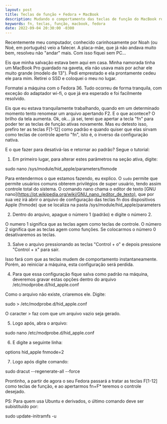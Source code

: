```yaml
---
layout: post
title: Teclas de função + Fedora + MacBook
description: Mudando o comportamento das teclas de função do MacBook rodando Fedora 36.
keywords: fn, teclas, função, macbook, fedora
date: 2022-09-04 20:30:00 -0300
---
```


Recentemente meu computador, conhecido carinhosamente por Noah (ou Noé, em português) veio a falecer. A placa-mãe, que já não andava muito bem, resolveu não "andar" mais. Com isso fiquei sem PC...

Eis que minha salvação estava bem aqui em casa. Minha namorada tinha um MacBook Pro guardado na gaveta, ela não usava mais por achar ele muito grande (modelo de 13"). Pedi emprestado e ela prontamente cedeu ele para mim. Retirei o SSD e coloquei o meu no lugar.

Formatei a máquina com o Fedora 36. Tudo ocorreu de forma tranquila, com exceção do adaptador wi-fi, o que já era esperado e foi facilmente resolvido.

Eis que eu estava tranquilamente trabalhando, quando em um determinado momento tento renomear um arquivo apertando F2. E o que acontece? O brilho da tela aumenta. Ok, ok... já sei, terei que apertar a tecla "fn" para poder ter as teclas de função ativas novamente. Mas eu detesto isso, prefiro ter as teclas F[1-12] como padrão e quando quiser que elas sirvam como teclas de controle aperto "fn", isto é, o inverso da configuração nativa.

E o que fazer para desativá-las e retornar ao padrão? Segue o tutorial:

1. Em primeiro lugar, para alterar estes parâmetros na seção ativa, digite:

sudo nano /sys/module/hid_apple/parameters/fnmode

Para entendermos o que estamos fazendo, eu explico. O `sudo` permite que permite usuários comuns obterem privilégios de super usuário, tendo assim controle total do sistema.
O comando nano chama o editor de texto [GNU nano](https://pt.wikipedia.org/wiki/GNU_nano_(editor_de_texto), que por sua vez irá abrir o arquivo de configuração das teclas fn dos dispositivos Apple (fnmode) que se localiza na pasta /sys/module/hid_apple/parameters

2. Dentro do arquivo, apague o número 1 (padrão) e digite o número 2.

O numero 1 significa que as teclas agem como teclas de controle. O número 2 significa que as teclas agem como funções. Se colocarmos o número 0 desativaremos as teclas.

3. Salve o arquivo pressionando as teclas "Control + o" e depois pressione "Control + x" para sair.

Isso fará com que as teclas mudem de comportamento instantaneamente. Porém, ao reiniciar a máquina, esta configuração será perdida.

4. Para que essa configuração fique salva como padrão na máquina, deveremos gravar estas opções dentro do arquivo /etc/modprobe.d/hid_apple.conf

Como o arquivo não existe, criaremos ele. Digite:

sudo > /etc/modprobe.d/hid_apple.conf

O caracter > faz com que um arquivo vazio seja gerado.

5. Logo após, abra o arquivo:

sudo nano /etc/modprobe.d/hid_apple.conf

6. E digite a seguinte linha:

options hid_apple fnmode=2

7. Logo após digite comando:

sudo dracut --regenerate-all --force

Prontinho, a partir de agora o seu Fedora passará a tratar as teclas F[1-12] como teclas de função, e ao apertarmos fn+F* teremos o controle desejado.

PS: Para quem usa Ubuntu e derivados, o último comando deve ser subistituído por:

sudo update-initramfs -u


